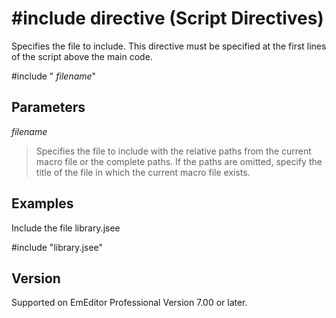 # \#include directive (Script Directives)

Specifies the file to include. This directive must be specified at the first lines of the script above the main code.

#include " _filename_"

## Parameters

_filename_

> Specifies the file to include with the relative paths from the current macro file or the complete paths. If the paths are omitted, specify the title of the file in which the current macro file exists.

## Examples

Include the file library.jsee

#include "library.jsee"

## Version

Supported on EmEditor Professional Version 7.00 or later.
